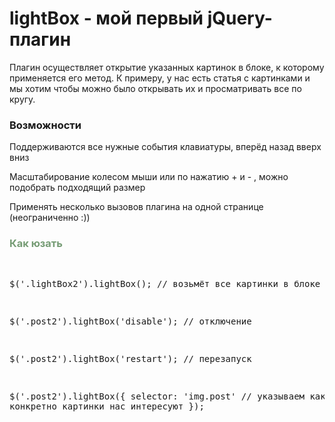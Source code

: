 
<h1>lightBox - мой первый jQuery-плагин</h1>
Плагин осуществляет открытие указанных картинок в блоке, к которому применяется его метод. К примеру, у нас есть статья с картинками и мы хотим чтобы можно было открывать их и просматривать все по кругу.

 <h3>Возможности</h3>
 
 Поддерживаются все нужные события клавиатуры, вперёд назад вверх вниз
 
 Масштабирование колесом мыши или по нажатию + и - , можно подобрать подходящий размер
 
 Применять несколько вызовов плагина на одной странице (неограниченно :))

<h3 style='color: rgb(118, 156, 117);'>Как юзать</h3>
<pre>

$('.lightBox2').lightBox(); // возьмёт все картинки в блоке

$('.post2').lightBox('disable'); // отключение

$('.post2').lightBox('restart'); // перезапуск

$('.post2').lightBox({
  selector: 'img.post' // указываем какие конкретно картинки нас интересуют
});
</pre>

